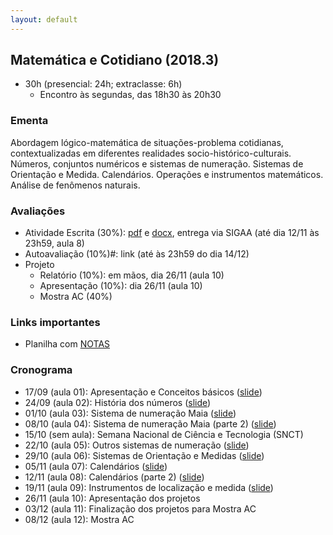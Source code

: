 ```yaml
---
layout: default
---
```


## Matemática e Cotidiano (2018.3)
+ 30h (presencial: 24h; extraclasse: 6h)
  + Encontro às segundas, das 18h30 às 20h30

### Ementa
Abordagem lógico-matemática de situações-problema cotidianas, contextualizadas em diferentes realidades socio-histórico-culturais. Números, conjuntos numéricos e sistemas de numeração. Sistemas de Orientação e Medida. Calendários. Operações e instrumentos matemáticos. Análise de fenômenos naturais.

### Avaliações
+ Atividade Escrita (30%): [pdf](https://www.dropbox.com/s/2u5ioynndl6i4kj/MC-AtivEscrita.pdf?dl=0) e [docx](https://www.dropbox.com/s/59wo0i9ioy9h70d/MC-AtivEscrita.docx?dl=0), entrega via SIGAA (até dia 12/11 às 23h59, aula 8)
+ Autoavaliação (10%)#: link (até às 23h59 do dia 14/12)
+ Projeto
  + Relatório (10%): em mãos, dia 26/11 (aula 10)
  + Apresentação (10%): dia 26/11 (aula 10)
  + Mostra AC (40%)

### Links importantes
+ Planilha com [NOTAS](https://drive.google.com/open?id=1Ux0tyBOemZ3e6D44BXPsfs-YD_jyuZiRca9xoQ9n9v0)


### Cronograma
+ 17/09 (aula 01): Apresentação e Conceitos básicos ([slide](https://www.dropbox.com/s/7o1ij6nzjhadet0/_Aula01.pdf?dl=0))
+ 24/09 (aula 02): História dos números ([slide](https://www.dropbox.com/s/qvz056mssx1k6zz/_Aula02.pdf?dl=0))
+ 01/10 (aula 03): Sistema de numeração Maia ([slide](https://www.dropbox.com/s/mbgrdwgl1onhkfi/_Aula03.pdf?dl=0))
+ 08/10 (aula 04): Sistema de numeração Maia (parte 2) ([slide](https://www.dropbox.com/s/ou5glrf4nrv83fu/_Aula04.pdf?dl=0))
+ 15/10 (sem aula): Semana Nacional de Ciência e Tecnologia (SNCT)
+ 22/10 (aula 05): Outros sistemas de numeração ([slide](https://www.dropbox.com/s/97w3m0yh7woszgt/_Aula05.pdf?dl=0))
+ 29/10 (aula 06): Sistemas de Orientação e Medidas ([slide](https://www.dropbox.com/s/czgc529t8gdieyg/_Aula06.pdf?dl=0))
+ 05/11 (aula 07): Calendários ([slide](https://www.dropbox.com/s/vk2zcbq03iq1thi/_Aula07.pdf?dl=0))
+ 12/11 (aula 08): Calendários (parte 2) ([slide](https://www.dropbox.com/s/6hlxvyiepksoi5t/_Aula08.pdf?dl=0))
+ 19/11 (aula 09): Instrumentos de localização e medida ([slide](https://www.dropbox.com/s/3eebhrgg6v445l4/_Aula09.pdf?dl=0))
+ 26/11 (aula 10): Apresentação dos projetos
+ 03/12 (aula 11): Finalização dos projetos para Mostra AC
+ 08/12 (aula 12): Mostra AC
